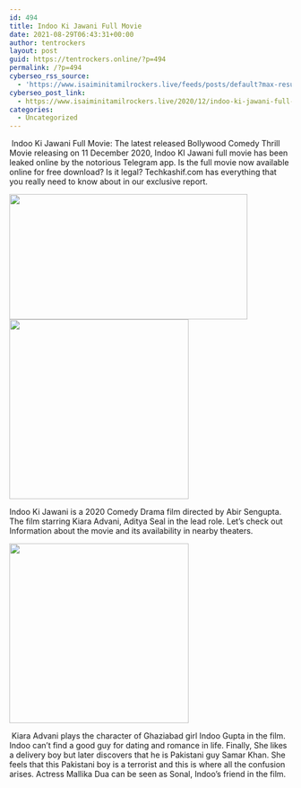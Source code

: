 ```yaml
---
id: 494
title: Indoo Ki Jawani Full Movie
date: 2021-08-29T06:43:31+00:00
author: tentrockers
layout: post
guid: https://tentrockers.online/?p=494
permalink: /?p=494
cyberseo_rss_source:
  - 'https://www.isaiminitamilrockers.live/feeds/posts/default?max-results=150&start-index=151'
cyberseo_post_link:
  - https://www.isaiminitamilrockers.live/2020/12/indoo-ki-jawani-full-movie.html
categories:
  - Uncategorized
---
```

<meta content="&nbsp;Indoo Ki Jawani Full Movie: The latest released Bollywood Comedy Thrill Movie releasing on 11 December 2020, Indoo KI Jawani full movie has..." name="twitter:description" />

  


<center>
</center>

&nbsp;Indoo Ki Jawani Full Movie: The latest released Bollywood Comedy Thrill Movie releasing on 11 December 2020, Indoo KI Jawani full movie has been leaked online by the notorious Telegram app. Is the full movie now available online for free download? Is it legal? Techkashif.com has everything that you really need to know about in our exclusive report.<ins data-width="0" data-height="0" class="tc8080513ea" data-domain="//aaaaaco.com" data-affquery="/6a1501213b/c8080513ea/?placementName=default"></ins>

<div class="separator">
  <a href="https://1.bp.blogspot.com/-c8JitQBekY8/X9md8DJaYkI/AAAAAAAAACQ/peoGssH8PxUV33zrmNvfbvrRgwbq7VjtwCLcBGAsYHQ/s1280/maxresdefault%2B%25281%2529.jpg"><img loading="lazy" border="0" data-original-height="720" data-original-width="1280" height="223" src="https://1.bp.blogspot.com/-c8JitQBekY8/X9md8DJaYkI/AAAAAAAAACQ/peoGssH8PxUV33zrmNvfbvrRgwbq7VjtwCLcBGAsYHQ/w425-h223/maxresdefault%2B%25281%2529.jpg" width="425" /></a>
</div>

<div class="separator">
  <a href="https://aaaaaco.com/b7e8e06d99/198eb90820/?placementName=default" target="_blank" rel="noopener"><img border="0" data-original-height="166" data-original-width="800" src="https://1.bp.blogspot.com/-sKMt3fbpk8I/X9meJFDiHBI/AAAAAAAAACU/PbVk9oyXUFwAfEHH9RcCe38D-_mq2ZiogCLcBGAsYHQ/s320/unnamed.gif" width="320" /></a>
</div>

<ins data-width="0" data-height="0" class="tc8080513ea" data-domain="//aaaaaco.com" data-affquery="/6a1501213b/c8080513ea/?placementName=default"></ins>

Indoo Ki Jawani is a 2020 Comedy Drama film directed by Abir Sengupta. The film starring Kiara Advani, Aditya Seal in the lead role. Let’s check out Information about the movie and its availability in nearby theaters.

<div class="separator">
  <a href="https://aaaaaco.com/b7e8e06d99/d8dd339eee/?placementName=default" target="_blank" rel="noopener"><img border="0" data-original-height="166" data-original-width="800" src="https://1.bp.blogspot.com/-_k4csVlVrLg/X9medcLDkoI/AAAAAAAAACg/zB383LvYjJsZODDhnLwo_zOyduBRlxpZQCLcBGAsYHQ/s320/unnamed.gif" width="320" /></a>
</div>

&nbsp;Kiara Advani plays the character of Ghaziabad girl Indoo Gupta in the film. Indoo can’t find a good guy for dating and romance in life. Finally, She likes a delivery boy but later discovers that he is Pakistani guy Samar Khan. She feels that this Pakistani boy is a terrorist and this is where all the confusion arises. Actress Mallika Dua can be seen as Sonal, Indoo’s friend in the film.<ins data-width="0" data-height="0" class="tc8080513ea" data-domain="//aaaaaco.com" data-affquery="/6a1501213b/c8080513ea/?placementName=default"></ins>

<center>
</center>